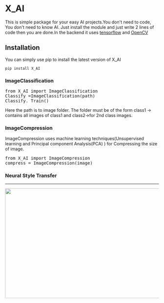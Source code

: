 # X_AI

This is simple package for your easy AI projects.You don't need to code, You don't need to know AI. Just install the module and just write 2 lines of code then you are done.In the backend it uses [tensorflow](https://www.tensorflow.org/) and [OpenCV](https://github.com/opencv/opencv)

## Installation
You can  simply use pip to install the latest version of X_AI

`pip install X_AI`

### ImageClassification

<pre>
from X_AI import ImageClassification
Classify =ImageClassification(path)    
Classify._Train()
</pre>

Here the path is to image folder. The folder must be of the form class1 -> contains all images of class1 and class2->for 2nd class images.

### ImageCompression

ImageCompression uses machine learning techniques(Unsupervised learning and Principal component Analysis(PCA) ) for Compressing the size of image.
<pre>
from X_AI import ImageCompression
compress = ImageCompression(image)
</pre>


### Neural Style Transfer

<hr>

<p align="center">
  <img width="640" height="360" src="https://miro.medium.com/max/2396/1*kOQOZxBDNw4lI757soTEyQ.png">
</p>
